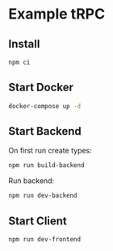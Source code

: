 # Example tRPC

## Install

```bash
npm ci
```

## Start Docker

```bash
docker-compose up -d
```

## Start Backend

On first run create types:

```bash
npm run build-backend
```

Run backend:

```bash
npm run dev-backend
```

## Start Client

```bash
npm run dev-frontend
```
